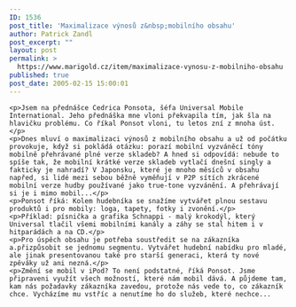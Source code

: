 ```yaml
---
ID: 1536
post_title: 'Maximalizace výnosů z&nbsp;mobilního obsahu'
author: Patrick Zandl
post_excerpt: ""
layout: post
permalink: >
  https://www.marigold.cz/item/maximalizace-vynosu-z-mobilniho-obsahu
published: true
post_date: 2005-02-15 15:00:01
---
```

	<p>Jsem na přednášce Cedrica Ponsota, šéfa Universal Mobile International. Jeho přednáška mne vloni překvapila tím, jak šla na hlavičku problému. Co říkal Ponsot vloni, tu letos zní z mnoha úst.</p>
	<p>Dnes mluví o maximalizaci výnosů z mobilního obsahu a už od počátku provokuje, když si pokládá otázku: porazí mobilní vyzváněcí tóny mobilně přehrávané plné verze skladeb? A hned si odpovídá: nebude to spíše tak, že mobilní krátké verze skladeb vytlačí dnešní singly a fakticky je nahradí? V Japonsku, které je mnoho měsíců v obsahu napřed, si lidé mezi sebou běžně vyměňují v P2P sítích zkrácené mobilní verze hudby používané jako true-tone vyzvánění. A přehrávají si je i mimo mobil...</p>
	<p>Ponsot říká: Kolem hudebníka se snažíme vytvářet plnou sestavu produktů i pro mobily: loga, tapety, fotky i zvonění.</p>
	<p>Příklad: písnička a grafika Schnappi - malý krokodýl, který Universal tlačil všemi mobilními kanály a záhy se stal hitem i v hitparádách a na CD.</p>
	<p>Pro úspěch obsahu je potřeba soustředit se na zákazníka a.přizpůsobit se jednomu segmentu. Vytvářet hudební nabídku pro mladé, ale jinak presentovanou také pro starší generaci, která ty nové zpěváky už ani nezná.</p>
	<p>Změní se mobil v iPod? To není podstatné, říká Ponsot. Jsme připraveni využít všech možností, které nám mobil dává. A půjdeme tam, kam nás požadavky zákazníka zavedou, protože nás vede to, co zákazník chce. Vycházíme mu vstříc a nenutíme ho do služeb, které nechce...
</p>